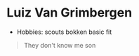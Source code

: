 # Luiz Van Grimbergen


* Hobbies:  scouts
            bokken
            basic fit
            
            


>They don't know me son
